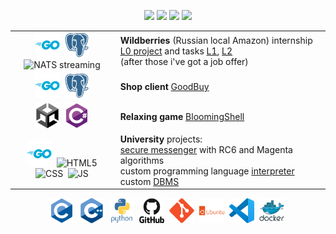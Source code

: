 <div align="center">
  
![](https://github-profile-summary-cards.vercel.app/api/cards/most-commit-language?username=applesinus&theme=gruvbox)
![](https://github-profile-summary-cards.vercel.app/api/cards/repos-per-language?username=applesinus&theme=gruvbox)
![](https://github-profile-summary-cards.vercel.app/api/cards/stats?username=applesinus&theme=gruvbox)
![](https://github-profile-summary-cards.vercel.app/api/cards/productive-time?username=applesinus&theme=gruvbox)

  <div>
    <table>
      <tr>
        <td align="center">
          <img src="https://raw.githubusercontent.com/devicons/devicon/55609aa5bd817ff167afce0d965585c92040787a/icons/go/go-original-wordmark.svg" title="Go" alt="Go" width="40" height="40"/>&nbsp;
          <img src="https://raw.githubusercontent.com/devicons/devicon/55609aa5bd817ff167afce0d965585c92040787a/icons/postgresql/postgresql-plain.svg" title="Postgres" alt="Postgres" width="40" height="40"/>&nbsp;
          <img src="https://hub.docker.com/api/media/repos_logo/v1/library%2Fnats-streaming" title="NATS streaming" alt="NATS streaming" width="40" height="40"/>&nbsp;
        </td>
        <td>
          <b>Wildberries</b> (Russian local Amazon) internship <a href="https://github.com/applesinus/WBinternshipL0">L0 project</a> and tasks <a href="https://github.com/applesinus/WBinternshipL1">L1</a>, <a href="https://github.com/applesinus/WBinternshipL2">L2</a><br>
          (after those i've got a job offer)
        </td>
      </tr>
      <tr>
        <td align="center">
          <img src="https://raw.githubusercontent.com/devicons/devicon/55609aa5bd817ff167afce0d965585c92040787a/icons/go/go-original-wordmark.svg" title="Go" alt="Go" width="40" height="40"/>&nbsp;
          <img src="https://raw.githubusercontent.com/devicons/devicon/55609aa5bd817ff167afce0d965585c92040787a/icons/postgresql/postgresql-plain.svg" title="Postgres" alt="Postgres" width="40" height="40"/>&nbsp;
        </td>
        <td>
          <b>Shop client</b> <a href="https://github.com/applesinus/GoodBuy">GoodBuy</a>
        </td>
      </tr>
      <tr>
        <td align="center">
          <img src="https://raw.githubusercontent.com/devicons/devicon/55609aa5bd817ff167afce0d965585c92040787a/icons/unity/unity-original.svg" title="Unity" alt="Unity" width="40" height="40"/>&nbsp;
          <img src="https://raw.githubusercontent.com/devicons/devicon/55609aa5bd817ff167afce0d965585c92040787a/icons/csharp/csharp-original.svg" title="C#" alt="C#" width="40" height="40"/>&nbsp;
        </td>
        <td>
          <b>Relaxing game</b> <a href="https://github.com/applesinus/BloomingShell">BloomingShell</a>
        </td>
      </tr>
      <tr>
        <td align="center">
          <img src="https://raw.githubusercontent.com/devicons/devicon/55609aa5bd817ff167afce0d965585c92040787a/icons/go/go-original-wordmark.svg" title="Go" alt="Go" width="40" height="40"/>&nbsp;
          <img src="https://upload.wikimedia.org/wikipedia/commons/thumb/6/61/HTML5_logo_and_wordmark.svg/1024px-HTML5_logo_and_wordmark.svg.png" title="HTML5" alt="HTML5" width="40" height="40"/>&nbsp;
          <img src="https://upload.wikimedia.org/wikipedia/commons/thumb/6/62/CSS3_logo.svg/1024px-CSS3_logo.svg.png" title="CSS" alt="CSS" width="40" height="40"/>&nbsp;
          <img src="https://upload.wikimedia.org/wikipedia/commons/thumb/9/99/Unofficial_JavaScript_logo_2.svg/1024px-Unofficial_JavaScript_logo_2.svg.png" title="JS" alt="JS" width="40" height="40"/>&nbsp;
        </td>
        <td>
            <b>University</b> projects:<br>
            <a href="https://github.com/applesinus/SecureMessenger">secure messenger</a> with RC6 and Magenta algorithms<br>
            custom programming language <a href="https://github.com/applesinus/JAL">interpreter</a><br>
            custom <a href="https://github.com/applesinus/DBMS">DBMS</a>
        </td>
      </tr>
    </table>
  </div>
  <div>
    <p>
      <img src="https://raw.githubusercontent.com/devicons/devicon/55609aa5bd817ff167afce0d965585c92040787a/icons/c/c-original.svg" title="C" alt="C" width="40" height="40"/>&nbsp;
      <img src="https://raw.githubusercontent.com/devicons/devicon/55609aa5bd817ff167afce0d965585c92040787a/icons/cplusplus/cplusplus-original.svg" title="C++" alt="C++" width="40" height="40"/>&nbsp;
      <img src="https://raw.githubusercontent.com/devicons/devicon/55609aa5bd817ff167afce0d965585c92040787a/icons/python/python-original-wordmark.svg" title="Python" alt="Python" width="40" height="40"/>&nbsp;
      <img src="https://raw.githubusercontent.com/devicons/devicon/55609aa5bd817ff167afce0d965585c92040787a/icons/github/github-original-wordmark.svg" title="GitHub" alt="GitHub" width="40" height="40"/>&nbsp;
      <img src="https://raw.githubusercontent.com/devicons/devicon/55609aa5bd817ff167afce0d965585c92040787a/icons/git/git-plain.svg" title="Git" alt="Git" width="40" height="40"/>&nbsp;
      <img src="https://raw.githubusercontent.com/devicons/devicon/55609aa5bd817ff167afce0d965585c92040787a/icons/ubuntu/ubuntu-plain-wordmark.svg" title="Ubuntu" alt="Ubuntu" width="40" height="40"/>&nbsp;
      <img src="https://raw.githubusercontent.com/devicons/devicon/6910f0503efdd315c8f9b858234310c06e04d9c0/icons/vscode/vscode-original.svg" title="VSCode" alt="VSCode" width="40" height="40"/>&nbsp;
      <img src="https://raw.githubusercontent.com/devicons/devicon/55609aa5bd817ff167afce0d965585c92040787a/icons/docker/docker-original-wordmark.svg" title="Docker" alt="Docker" width="40" height="40"/>&nbsp;
    </p>
  </div>
</div>
